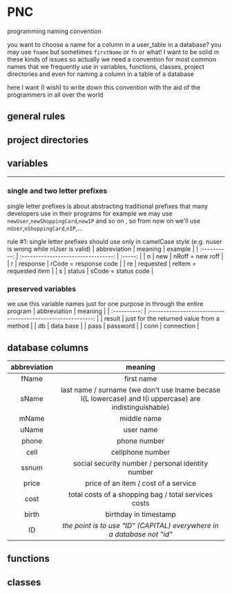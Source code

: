 # PNC

programming naming convention

you want to choose a name for a column in a user_table in a database? you may use `fname` but sometimes `firstName` or  `fn` or what! I want to be solid in these kinds of issues so actually we need a convention for most common names that we frequently use in variables, functions, classes, project directories and even for naming a column in a table of a database

here I want (I wish) to write down this convention with the aid of the programmers in all over the world

## general rules

## project directories
## variables
---
### single and two letter prefixes
single letter prefixes is about abstracting traditional prefixes that many developers use in their programs for example we may use `newUser`,`newShoppingCard`,`newIP` and so on , so from now on we'll use `nUser`,`nShoppingCard`,`nIP`,...

rule #1: single letter prefixes should use only in camelCase style (e.g. nuser is wrong while nUser is valid)
| abbreviation |                    meaning          | example |
| :----------: | :---------------------------------: | :-----: |
| n | new | nRoff = new roff |
| r | response | rCode = response code |
| re | requested | reItem = requested item |
| s | status | sCode = status code |
### preserved variables
we use this variable names just for one purpose in through the entire program
| abbreviation |                           meaning                            |
| :----------: | :----------------------------------------------------------: |
| result | just for the returned value from a method |
| db | data base |
| pass | password |
| conn | connection |
## database columns

| abbreviation |                           meaning                            |
| :----------: | :----------------------------------------------------------: |
|    fName     |                          first name                          |
|    sName     |     last name / surname (we don't use lname becase l(L lowercase) and I(i uppercase) are indistinguishable) |
|    mName     |                         middle name                          |
|    uName     |                         user name                          |
|    phone     |                         phone number                         |
|     cell     |                       cellphone number                       |
|    ssnum     |      social security number / personal identity number       |
|    price     |             price of an item / cost of a service             |
|    cost    |     total costs of a shopping bag / total services costs     |
|   birth    |                    birthday in timestamp                     |
|      ID      | *the point is to use "ID" (CAPITAL) everywhere in a database not "id"* |

## functions

## classes

